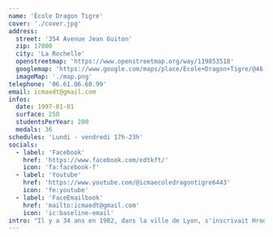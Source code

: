 ```yaml
---
name: 'École Dragon Tigre'
cover: './cover.jpg'
address:
  street: '354 Avenue Jean Guiton'
  zip: 17000
  city: 'La Rochelle'
  openstreetmap: 'https://www.openstreetmap.org/way/119853518'
  googlemap: 'https://www.google.com/maps/place/Ecole+Dragon+Tigre/@46.1606445,-1.191645,15z/data=!4m15!1m8!3m7!1s0x4801547cbb0d9a5f:0x8445f63405b8a367!2sEcole+Dragon+Tigre!8m2!3d46.1606445!4d-1.191645!10e1!16s%2Fg%2F11b6dq7_6s!3m5!1s0x4801547cbb0d9a5f:0x8445f63405b8a367!8m2!3d46.1606445!4d-1.191645!16s%2Fg%2F11b6dq7_6s?entry=ttu'
  imageMap: './map.png'
telephone: '06.61.06.60.99'
email: icmaedt@gmail.com
infos:
  date: 1997-01-01
  surface: 250
  studentsPerYear: 200
  medals: 36
schedules: 'Lundi - vendredi 17h-23h'
socials:
  - label: 'Facebook'
    href: 'https://www.facebook.com/edtkft/'
    icon: 'fa:facebook-f'
  - label: 'Youtube'
    href: 'https://www.youtube.com/@icmaecoledragontigre6443'
    icon: 'fe:youtube'
  - label: 'FaceEmailbook'
    href: 'mailto:icmaedt@gmail.com'
    icon: 'ic:baseline-email'
intro: "Il y a 34 ans en 1982, dans la ville de Lyon, s'inscrivait Hrod dans la toute première école de kung fu de France «la mante verte», ouverte par Maître (Shifu) Hoang Cong Luon en 1970. Hrod fut totalement admiratif de cet art martial tout autant que de son Shifu Hoang et malgré son jeune âge, il sut immédiatement que toute sa vie serait entièrement vouée à cette discipline. L'apprentissage allait prendre les 12 années qui ont suivi."
---
```

